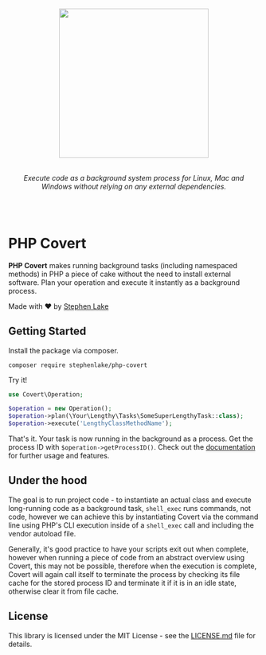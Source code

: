 <h6 align="center">
    <img src="https://github.com/stephenlake/php-covert/blob/master/docs/assets/php-covert-banner.png?v=2" width="300"/>
</h6>

<h6 align="center">
    Execute code as a background system process for Linux, Mac and Windows without relying on any external dependencies.
</h6>

<br>

# PHP Covert
**PHP Covert** makes running background tasks (including namespaced methods) in PHP a piece of cake without the need to install external software. Plan your operation and execute it instantly as a background process.

Made with ❤️ by [Stephen Lake](http://stephenlake.github.io/)

## Getting Started
Install the package via composer.

    composer require stephenlake/php-covert

Try it!

```php
use Covert\Operation;

$operation = new Operation();
$operation->plan(\Your\Lengthy\Tasks\SomeSuperLengthyTask::class);
$operation->execute('LengthyClassMethodName');
```
That's it. Your task is now running in the background as a process. Get the process ID with `$operation->getProcessID()`. Check out the [documentation](https://stephenlake.github.io/php-covert) for further usage and features.

## Under the hood
The goal is to run project code - to instantiate an actual class and execute long-running code as a background task, `shell_exec` runs commands, not code, however we can achieve this by instantiating Covert via the command line using PHP's CLI execution inside of a `shell_exec` call and including the vendor autoload file. 

Generally, it's good practice to have your scripts exit out when complete, however when running a piece of code from an abstract overview using Covert, this may not be possible, therefore when the execution is complete, Covert will again call itself to terminate the process by checking its file cache for the stored process ID and terminate it if it is in an idle state, otherwise clear it from file cache.

## License

This library is licensed under the MIT License - see the [LICENSE.md](LICENSE.md) file for details.
